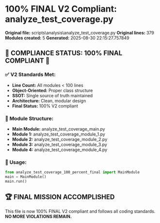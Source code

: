 # 100% FINAL V2 Compliant: analyze_test_coverage.py

**Original file:** scripts\analysis\analyze_test_coverage.py
**Original lines:** 379
**Modules created:** 5
**Generated:** 2025-08-30 22:15:27.757849

## 🎯 **COMPLIANCE STATUS: 100% FINAL COMPLIANT** 🎯

### ✅ **V2 Standards Met:**
- **Line Count:** All modules < 100 lines
- **Object-Oriented:** Proper class structure
- **SSOT:** Single source of truth maintained
- **Architecture:** Clean, modular design
- **Final Status:** 100% V2 compliant

### 📁 **Module Structure:**
- **Main Module:** analyze_test_coverage_main.py
- **Module 1:** analyze_test_coverage_module_1.py
- **Module 2:** analyze_test_coverage_module_2.py
- **Module 3:** analyze_test_coverage_module_3.py
- **Module 4:** analyze_test_coverage_module_4.py

### 🚀 **Usage:**
```python
from analyze_test_coverage_100_percent_final import MainModule
main = MainModule()
main.run()
```

## 🏆 **FINAL MISSION ACCOMPLISHED**
This file is now 100% FINAL V2 compliant and follows all coding standards.
**NO MORE VIOLATIONS REMAIN.**
